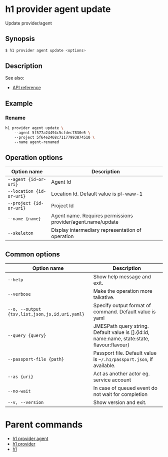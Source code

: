 
# h1 provider agent update

Update provider/agent

## Synopsis

```bash
$ h1 provider agent update <options>
```

## Description

See also:

* [API reference](https://api.hyperone.com/v2/docs#operation/provider_project_agent_update)

## Example


### Rename

```bash
h1 provider agent update \ 
	--agent 5f577a24494c5cfdec7830e5 \ 
	--project 5f64e2468c71177993874510 \ 
	--name agent-renamed
```

## Operation options

| Option name                  | Description                                                 |
| ---------------------------- | ----------------------------------------------------------- |
| ```--agent {id-or-uri}```    | Agent Id                                                    |
| ```--location {id-or-uri}``` | Location Id. Default value is pl-waw-1                      |
| ```--project {id-or-uri}```  | Project Id                                                  |
| ```--name {name}```          | Agent name. Requires permissions provider/agent.name/update |
| ```--skeleton```             | Display intermediary representation of operation            |

## Common options

| Option name                                        | Description                                                                                    |
| -------------------------------------------------- | ---------------------------------------------------------------------------------------------- |
| ```--help```                                       | Show help message and exit.                                                                    |
| ```--verbose```                                    | Make the operation more talkative.                                                             |
| ```--o, --output {tsv,list,json,js,id,uri,yaml}``` | Specify output format of command. Default value is yaml                                        |
| ```--query {query}```                              | JMESPath query string. Default value is [].\{id:id, name:name, state:state, flavour:flavour\}  |
| ```--passport-file {path}```                       | Passport file. Default value is ```~/.h1/passport.json```, if available.                       |
| ```--as {uri}```                                   | Act as another actor eg. service account                                                       |
| ```--no-wait```                                    | In case of queued event do not wait for completion                                             |
| ```--v, --version```                               | Show version and exit.                                                                         |

# Parent commands

* [h1 provider agent](./../README.md)
* [h1 provider](./../../README.md)
* [h1](./../../../README.md)
